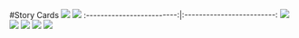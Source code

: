 #Story Cards
![](https://raw.githubusercontent.com/Senne42/API-3SEM/main/User%20Story%20Cards/StoryCard1.png)
![](https://raw.githubusercontent.com/Senne42/API-3SEM/main/User%20Story%20Cards/StoryCard2.png) 
:-------------------------:|:-------------------------:
![](https://raw.githubusercontent.com/Senne42/API-3SEM/main/User%20Story%20Cards/StoryCard3.png) 
![](https://raw.githubusercontent.com/Senne42/API-3SEM/main/User%20Story%20Cards/StoryCard4.png)
![](https://raw.githubusercontent.com/Senne42/API-3SEM/main/User%20Story%20Cards/StoryCard5.png)
![](https://raw.githubusercontent.com/Senne42/API-3SEM/main/User%20Story%20Cards/StoryCard7.png)
![](https://raw.githubusercontent.com/Senne42/API-3SEM/main/User%20Story%20Cards/StoryCard7.png)
![]()
